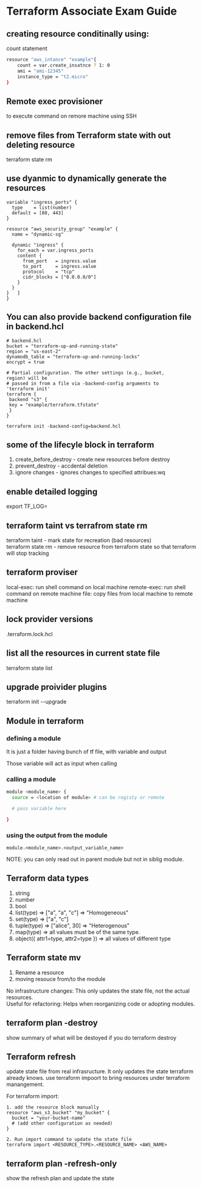 # Terraform Associate Exam Guide

## creating resource conditinally using:

count statement

```bash
resource "aws_intance" "example"{
    count = var.create_insatnce ? 1: 0
    ami = "ami-12345"
    instance_type = "t2.micro"
}
```

## Remote exec provisioner

to execute command on remore machine using SSH

## remove files from Terraform state with out deleting resource

terraform state rm

## use dyanmic to dynamically generate the resources

```
variable "ingress_ports" {
  type    = list(number)
  default = [80, 443]
}

resource "aws_security_group" "example" {
  name = "dynamic-sg"

  dynamic "ingress" {
    for_each = var.ingress_ports
    content {
      from_port   = ingress.value
      to_port     = ingress.value
      protocol    = "tcp"
      cidr_blocks = ["0.0.0.0/0"]
    }
  }
}   ]
}
```

## You can also provide backend configuration file in backend.hcl

```
# backend.hcl
bucket = "terraform-up-and-running-state"
region = "us-east-2"
dynamodb_table = "terraform-up-and-running-locks"
encrypt = true

# Partial configuration. The other settings (e.g., bucket,
region) will be
# passed in from a file via -backend-config arguments to
'terraform init'
terraform {
 backend "s3" {
 key = "example/terraform.tfstate"
 }
}

terraform init -backend-config=backend.hcl

```

## some of the lifecyle block in terraform

1. create_before_destroy - create new resources before destroy
2. prevent_destroy - accdental deletion
3. ignore changes - ignores changes to specified attribues:wq

## enable detailed logging

export TF_LOG=

## terraform taint vs terrafrom state rm

terraform taint - mark state for recreation (bad resources)  
terraform state rm - remove resource from terraform state so that terraform will stop tracking

## terraform proviser

local-exec: run shell command on local machine
remote-exec: run shell command on remote machine
file: copy files from local machine to remote machine

## lock provider versions

.terraform.lock.hcl

## list all the resources in current state file

terraform state list

## upgrade proivider plugins

terraform init --upgrade

## Module in terraform

### defining a module

It is just a folder having bunch of tf file, with variable and output

Those variable will act as input when calling

### calling a module

```sh
module <module_name> {
  source = <location of module> # can be registy or remote

  # pass variable here

}
```

### using the output from the module

```
module.<module_name>.<output_variable_name>
```
NOTE: you can only read out in parent module but not in siblig module.  

## Terraform data types
1. string  
2. number  
3. bool 
4. list(type) => ["a", "a", "c"] => "Homogeneous"
5. set(type) =>  ["a", "c"]
6. tuple(type) => ["alice", 30] => "Heterogenous"
7. map(type) =>  all values must be of the same type.
8. object({ attr1=type, attr2=type }) => all values of different type


## Terraform state mv
1. Rename a resource  
2. moving resouce from/to the module

No infrastructure changes: This only updates the state file, not the actual resources.  
Useful for refactoring: Helps when reorganizing code or adopting modules.  

## terraform plan -destroy
show summary of what will be destoyed if you do terraform destroy


## Terraform refresh
update state file from real infrasructure.
It only updates the state terraform already knows.
use terraform impoort to bring resources under terraform manangement.

For terraform import:  
```
1. add the resource block manually
resource "aws_s3_bucket" "my_bucket" {
  bucket = "your-bucket-name"
  # (add other configuration as needed)
}

2. Run import command to update the state file
terraform import <RESOURCE_TYPE>.<RESOURCE_NAME> <AWS_NAME>

```
## terraform plan -refresh-only
show the refresh plan and update the state
